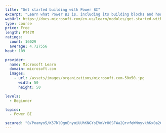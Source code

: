```yaml
---
title: "Get started building with Power BI"
excerpt: "Learn what Power BI is, including its building blocks and how they work together."
webUrl: https://docs.microsoft.com/en-us/learn/modules/get-started-with-power-bi/
type: course
price: Free
length: PT47M
ratings:
  count: 16029
  average: 4.727556
heat: 109

provider:
  name: Microsoft Learn
  domain: microsoft.com
  images:
    - url: /assets/images/organizations/microsoft.com-50x50.jpg
      width: 50
      height: 50

levels:
  - Beginner

topics:
  - Power BI

secured: "0/Poamyo5/K57klOgnEnyuiUUhKNGYoEVmVrH0SFWa2QrvfeWNnyvkhKx0a2C2Mb3rDy4eyub0RNHvA3XFy9XXTmcKxYZRn4tBjavl1zaTgCarF0z673PGDQCFwU3f7MAEZK9Yc4rg8j1Nv26uSZTULIEfSejgbFDwJNf9jLGOZkY0IQpDtRYs6z8l438oY8HzH5H/V8Le/0kw508zIgat9bNP6QzS3stetlfdLBqow+WmEIxInGwhyawznGRlenY68R24yFKSby6dyytKL75gbk3TrkQEAOLRD5ZEihqV7jhjhH+63hzX9FEEy5WBKi1/O496rT5vL1DsIDf+VP4oo82szizNP3yfvMswZEd00b1vtLlte+aw8uTQYFmQxspTc0Yt58BWexpjF9bqcZUw==;QC+08f9M7XR3mYkVdZMY3g=="
---
```


